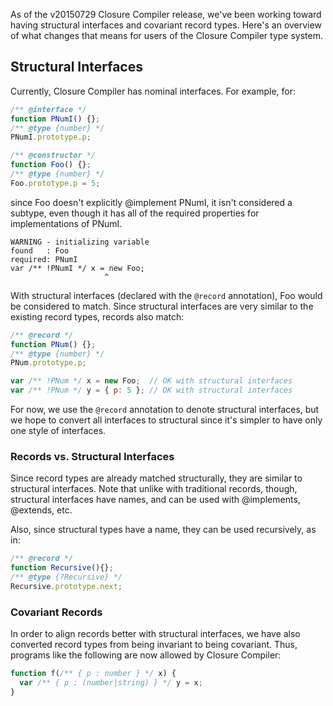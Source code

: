 As of the v20150729 Closure Compiler release, we've been working toward having structural interfaces and covariant record types. Here's an overview of what changes that means for users of the Closure Compiler type system.

## Structural Interfaces

Currently, Closure Compiler has nominal interfaces. For example, for:
````javascript
/** @interface */
function PNumI() {};
/** @type {number} */
PNumI.prototype.p;

/** @constructor */
function Foo() {};
/** @type {number} */
Foo.prototype.p = 5;
````
since Foo doesn't explicitly @implement PNumI, it isn't considered a subtype, even though it has all of the required properties for implementations of PNumI.
````
WARNING - initializing variable
found   : Foo
required: PNumI
var /** !PNumI */ x = new Foo;
                     ^
````

With structural interfaces (declared with the `@record` annotation), Foo would be considered to match. Since structural interfaces are very similar to the existing record types, records also match: 

````javascript
/** @record */
function PNum() {};
/** @type {number} */
PNum.prototype.p;

var /** !PNum */ x = new Foo;  // OK with structural interfaces
var /** !PNum */ y = { p: 5 }; // OK with structural interfaces
````

For now, we use the `@record` annotation to denote structural interfaces, but we hope to convert all interfaces to structural since it's simpler to have only one style of interfaces.

### Records vs. Structural Interfaces

Since record types are already matched structurally, they are similar to structural interfaces. 
Note that unlike with traditional records, though, structural interfaces have names, and can be used
with @implements, @extends, etc.

Also, since structural types have a name, they can
be used recursively, as in:
````javascript
/** @record */
function Recursive(){};
/** @type {?Recursive} */
Recursive.prototype.next;
````

### Covariant Records

In order to align records better with structural interfaces, we have also converted record types from being invariant to being covariant.  Thus, programs like the following are now allowed by Closure Compiler:
````javascript
function f(/** { p : number } */ x) {
  var /** { p : (number|string) } */ y = x;
}
````
